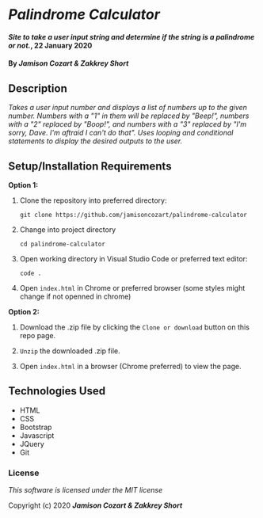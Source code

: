 # _Palindrome Calculator_

#### _Site to take a user input string and determine if the string is a palindrome or not._, 22 January 2020

#### By _**Jamison Cozart & Zakkrey Short**_

## Description

_Takes a user input number and displays a list of numbers up to the given number. Numbers with a "1" in them will be replaced by "Beep!", numbers with a "2" replaced by "Boop!", and numbers with a "3" replaced by "I'm sorry, Dave. I'm aftraid I can't do that". Uses looping and conditional statements to display the desired outputs to the user._

## Setup/Installation Requirements

**Option 1:**

1. Clone the repository into preferred directory:
    ```
    git clone https://github.com/jamisoncozart/palindrome-calculator
    ```

3. Change into project directory
    ```
    cd palindrome-calculator
    ```

2. Open working directory in Visual Studio Code or preferred text editor:
    ```
    code .
    ```
3. Open `index.html` in Chrome or preferred browser (some styles might change if not openned in chrome)

**Option 2:**

1. Download the .zip file by clicking the `Clone or download` button on this repo page.

2. `Unzip` the downloaded .zip file.

3. Open `index.html` in a browser (Chrome preferred) to view the page.

## Technologies Used

* HTML
* CSS
* Bootstrap
* Javascript
* JQuery
* Git

### License

*This software is licensed under the MIT license*

Copyright (c) 2020 **_Jamison Cozart & Zakkrey Short_**